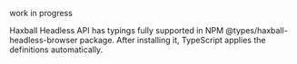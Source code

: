 work in progress

Haxball Headless API has typings fully supported in NPM @types/haxball-headless-browser package. After installing it, TypeScript applies the definitions automatically.
